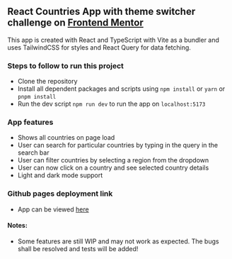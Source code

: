 ## React Countries App with theme switcher challenge on [Frontend Mentor](https://www.frontendmentor.io/challenges/rest-countries-api-with-color-theme-switcher-5cacc469fec04111f7b848ca)

This app is created with React and TypeScript with Vite as a bundler and uses TailwindCSS for styles and React Query for data fetching.

### Steps to follow to run this project

- Clone the repository
- Install all dependent packages and scripts using `npm install` or `yarn` or `pnpm install`
- Run the dev script `npm run dev` to run the app on `localhost:5173`

### App features

- Shows all countries on page load
- User can search for particular countries by typing in the query in the search bar
- User can filter countries by selecting a region from the dropdown
- User can now click on a country and see selected country details
- Light and dark mode support

### Github pages deployment link
- App can be viewed [here](https://ajiteshchhatani.github.io/countries-app-react/)

#### Notes:
- Some features are still WIP and may not work as expected. The bugs shall be resolved and tests will be added!
